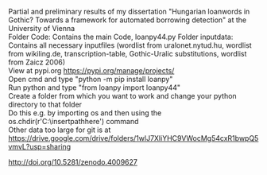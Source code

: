 Partial and preliminary results of my dissertation "Hungarian loanwords in Gothic? Towards a framework for automated borrowing detection" at the University of Vienna  
Folder Code: Contains the main Code, loanpy44.py
Folder inputdata: Contains all necessary inputfiles (wordlist from uralonet.nytud.hu, wordlist from wikiling.de, transcription-table, Gothic-Uralic substitutions, wordlist from Zaicz 2006)  
View at pypi.org https://pypi.org/manage/projects/  
Open cmd and type "python -m pip install loanpy"  
Run python and type "from loanpy import loanpy44"  
Create a folder from which you want to work and change your python directory to that folder  
Do this e.g. by importing os and then using the os.chdir(r'C:\insertpathhere') command  
Other data too large for git is at https://drive.google.com/drive/folders/1wlJ7XliYHC9VWocMg54cxR1bwpQ5vmvL?usp=sharing   
  
http://doi.org/10.5281/zenodo.4009627
 
